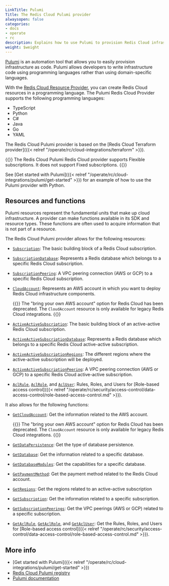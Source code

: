 ```yaml
---
LinkTitle: Pulumi
Title: The Redis Cloud Pulumi provider
alwaysopen: false
categories:
- docs
- operate
- rc
description: Explains how to use Pulumi to provision Redis Cloud infrastructure
weight: $weight
---
```


[Pulumi](https://www.pulumi.com/) is an automation tool that allows you to easily provision infrastructure as code. Pulumi allows developers to write infrastructure code using programming languages rather than using domain-specific languages.

With the [Redis Cloud Resource Provider](https://www.pulumi.com/registry/packages/rediscloud/), you can create Redis Cloud resources in a programming language. The Pulumi Redis Cloud Provider supports the following programming languages:

* TypeScript
* Python
* C#
* Java
* Go
* YAML

The Redis Cloud Pulumi provider is based on the [Redis Cloud Terraform provider]({{< relref "/operate/rc/cloud-integrations/terraform" >}}).

{{<note>}}
The Redis Cloud Pulumi Redis Cloud provider supports Flexible subscriptions. It does not support Fixed subscriptions.
{{</note>}}

See [Get started with Pulumi]({{< relref "/operate/rc/cloud-integrations/pulumi/get-started" >}}) for an example of how to use the Pulumi provider with Python.

## Resources and functions

Pulumi resources represent the fundamental units that make up cloud infrastructure. A provider can make functions available in its SDK and resource types. These functions are often used to acquire information that is not part of a resource.

The Redis Cloud Pulumi provider allows for the following resources:

* [`Subscription`](https://www.pulumi.com/registry/packages/rediscloud/api-docs/subscription/): The basic building block of a Redis Cloud subscription.
* [`SubscriptionDatabase`](https://www.pulumi.com/registry/packages/rediscloud/api-docs/subscriptiondatabase/): Represents a Redis database which belongs to a specific Redis Cloud subscription.
* [`SubscriptionPeering`](https://www.pulumi.com/registry/packages/rediscloud/api-docs/subscriptionpeering/): A VPC peering connection (AWS or GCP) to a specific Redis Cloud subscription.
* [`CloudAccount`](https://www.pulumi.com/registry/packages/rediscloud/api-docs/cloudaccount/): Represents an AWS account in which you want to deploy Redis Cloud infrastructure components.

    {{<note>}}
The "bring your own AWS account" option for Redis Cloud has been deprecated. The `CloudAccount` resource is only available for legacy Redis Cloud integrations.
    {{</note>}}

* [`ActiveActiveSubscription`](https://www.pulumi.com/registry/packages/rediscloud/api-docs/activeactivesubscription/): The basic building block of an active-active Redis Cloud subscription.
* [`ActiveActiveSubscriptionDatabase`](https://www.pulumi.com/registry/packages/rediscloud/api-docs/activeactivesubscriptiondatabase/): Represents a Redis database which belongs to a specific Redis Cloud active-active subscription.
* [`ActiveActiveSubscriptionRegions`](https://www.pulumi.com/registry/packages/rediscloud/api-docs/activeactivesubscriptionregions/): The different regions where the active-active subscription will be deployed.
* [`ActiveActiveSubscriptionPeering`](https://www.pulumi.com/registry/packages/rediscloud/api-docs/activeactivesubscriptionpeering/): A VPC peering connection (AWS or GCP) to a specific Redis Cloud active-active subscription.
* [`AclRule`](https://www.pulumi.com/registry/packages/rediscloud/api-docs/aclrule/), [`AclRole`](https://www.pulumi.com/registry/packages/rediscloud/api-docs/aclrole/), and [`AclUser`](https://www.pulumi.com/registry/packages/rediscloud/api-docs/acluser/): Rules, Roles, and Users for [Role-based access control]({{< relref "/operate/rc/security/access-control/data-access-control/role-based-access-control.md" >}}).

It also allows for the following functions:

* [`GetCloudAccount`](https://www.pulumi.com/registry/packages/rediscloud/api-docs/getcloudaccount/): Get the information related to the AWS account.

    {{<note>}}
The "bring your own AWS account" option for Redis Cloud has been deprecated. The `CloudAccount` resource is only available for legacy Redis Cloud integrations.
    {{</note>}}

* [`GetDataPersistence`](https://www.pulumi.com/registry/packages/rediscloud/api-docs/getdatapersistence/): Get the type of database persistence.
* [`GetDatabase`](https://www.pulumi.com/registry/packages/rediscloud/api-docs/getdatabase/): Get the information related to a specific database.
* [`GetDatabaseModules`](https://www.pulumi.com/registry/packages/rediscloud/api-docs/getdatabasemodules/): Get the capabilities for a specific database.
* [`GetPaymentMethod`](https://www.pulumi.com/registry/packages/rediscloud/api-docs/getpaymentmethod/): Get the payment method related to the Redis Cloud account.
* [`GetRegions`](https://www.pulumi.com/registry/packages/rediscloud/api-docs/getregions/): Get the regions related to an active-active subscription
* [`GetSubscription`](https://www.pulumi.com/registry/packages/rediscloud/api-docs/getsubscription/): Get the information related to a specific subscription.
* [`GetSubscriptionPeerings`](https://www.pulumi.com/registry/packages/rediscloud/api-docs/getsubscriptionpeerings/): Get the VPC peerings (AWS or GCP) related to a specific subscription.
* [`GetAclRule`](https://www.pulumi.com/registry/packages/rediscloud/api-docs/getaclrule/), [`GetAclRole`](https://www.pulumi.com/registry/packages/rediscloud/api-docs/getaclrole/), and [`GetAclUser`](https://www.pulumi.com/registry/packages/rediscloud/api-docs/getacluser/): Get the Rules, Roles, and Users for [Role-based access control]({{< relref "/operate/rc/security/access-control/data-access-control/role-based-access-control.md" >}}).

## More info

- [Get started with Pulumi]({{< relref "/operate/rc/cloud-integrations/pulumi/get-started" >}})
- [Redis Cloud Pulumi registry](https://www.pulumi.com/registry/packages/rediscloud/)
- [Pulumi documentation](https://www.pulumi.com/docs/)
